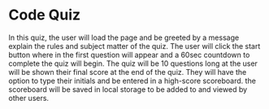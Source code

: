 # Code Quiz

In this quiz, the user will load the page and be greeted by a message explain the rules and subject matter of the quiz. 
The user will click the start button where in the first question will appear and a 60sec countdown to complete the quiz will begin.
The quiz will be 10 questions long at the user will be shown their final score at the end of the quiz. They will have the option to type their initials and be entered in a high-score scoreboard. the scoreboard will be saved in local storage to be added to and viewed by other users.

